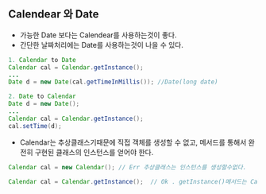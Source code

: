 ## Calendear 와 Date
  - 가능한 Date 보다는 Calendear를 사용하는것이 좋다.
  - 간단한 날짜처리에는 Date를 사용하는것이 나을 수 있다.
  ```java
  1. Calendar to Date
  Calendar cal = Calendar.getInstance();
  ...
  Date d = new Date(cal.getTimeInMillis()); //Date(long date)
  
  2. Date to Calendar
  Date d = new Date();
  ...
  Calendar cal = Calendar.getInstance();
  cal.setTime(d);
  ```
  - Calendar는 추상클래스기때문에 직접 객체를 생성할 수 없고, 메서드를 통해서 완전히 구현된 클래스의 인스턴스를 얻어야 한다.
  ```java
  Calendar cal = new Calendar(); // Err 추상클래스는 인스턴스를 생성할수없다.
  
  Calendar cal = Calendar.getInstance();  // Ok . getInstance()메서드는 Calendar 클래스를 구현한 클래스의 인스턴스를 반환한다.
  ```
  
